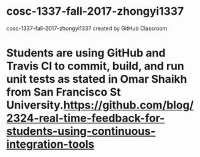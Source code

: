 # cosc-1337-fall-2017-zhongyi1337
cosc-1337-fall-2017-zhongyi1337 created by GitHub Classroom
# Students are using GitHub and Travis CI to commit, build, and run unit tests as stated in Omar Shaikh from San Francisco St University.https://github.com/blog/2324-real-time-feedback-for-students-using-continuous-integration-tools
